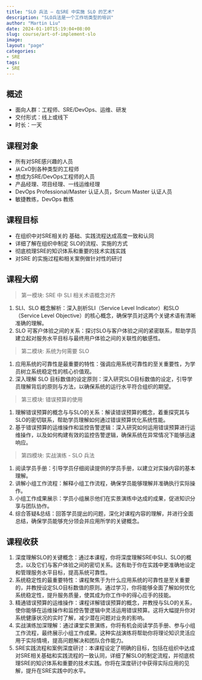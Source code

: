 ```yaml
---
title: "SLO 兵法 — 在SRE 中实施 SLO 的艺术"
description: "SLO兵法是一个工作坊类型的培训"
author: "Martin Liu"
date: 2024-01-10T15:19:04+08:00
slug: course/art-of-implement-slo
image: 
layout: "page"
categories:
- SRE
tags:
- SRE
---
```



## 概述

* 面向人群：工程师、SRE/DevOps、运维、研发
* 交付形式：线上或线下
* 时长：一天

## 课程对象

* 所有对SRE感兴趣的人员
* 从CxO到各种类型的工程师
* 想成为SRE/DevOps工程师的人员
* 产品经理、项目经理、一线运维经理
* DevOps Professional/Master 认证人员，Srcum Master 认证人员
* 敏捷教练，DevOps 教练

## 课程目标

* 在组织中对SRE相关的 基础、实践流程达成高度一致和认同
* 详细了解在组织中制定 SLO的流程、实施的方式
* 彻底梳理SRE的知识体系和重要的技术实践实践
* 对SRE 的实施过程和相关案例做针对性的研讨

## 课程大纲

> 第一模块: SRE 中 SLI 相关术语概念对齐

1. SLI、SLO 概念解析：深入剖析SLI（Service Level Indicator）和SLO（Service Level Objective）的核心概念，确保学员对这两个关键术语有清晰准确的理解。
2. SLO 可客户体验之间的关系：探讨SLO与客户体验之间的紧密联系，帮助学员建立起对服务水平目标与最终用户体验之间的关联性的敏感性。

> 第二模块: 系统为何需要 SLO

1. 应用系统的可靠性是最重要的特性：强调应用系统可靠性的至关重要性，为学员树立系统稳定性的核心价值观。
2. 深入理解 SLO 目标数值的设定原则：深入研究SLO目标数值的设定，引导学员理解背后的原则与方法，以确保系统的运行水平符合组织的期望。

> 第三模块: 错误预算的使用

1. 理解错误预算的概念与与SLO的关系：解读错误预算的概念，着重探究其与SLO的密切联系，帮助学员理解如何通过错误预算优化系统性能。
2. 基于错误预算的运维操作和监控告警逻辑：深入研究如何运用错误预算进行运维操作，以及如何构建有效的监控告警逻辑，确保系统在异常情况下能够迅速响应。

> 第四模块: 实战演练 - SLO 兵法

1. 阅读学员手册：引导学员仔细阅读提供的学员手册，以建立对实操内容的基本理解。
2. 讲解小组工作流程：解释小组工作流程，确保学员能够理解并准确执行实际操作。
3. 小组工作成果展示：学员小组展示他们在实景演练中达成的成果，促进知识分享与团队协作。
4. 综合答疑&总结：回答学员提出的问题，深化对课程内容的理解，并进行全面总结，确保学员能够充分领会并应用所学的关键概念。

## 课程收获

1. 深度理解SLO的关键概念：通过本课程，你将深度理解SRE中SLI、SLO的概念，以及它们与客户体验之间的密切关系。这有助于你在实践中更准确地设定和管理服务水平目标，提高系统可靠性。
2. 系统稳定性的最重要特性：课程聚焦于为什么应用系统的可靠性是至关重要的，并教授设定SLO目标数值的原则。通过学习，你将能够全面了解如何优化系统稳定性，提升服务质量，使其成为你工作中的得心应手的技能。
3. 精通错误预算的运维操作：课程详解错误预算的概念，并教授与SLO的关系，使你能够在运维操作和监控告警逻辑中灵活运用错误预算。这将大幅提升你对系统健康状况的实时了解，减少潜在问题对业务的影响。
4. 实战演练加深理解：通过课堂实景演练，你将有机会阅读学员手册、参与小组工作流程，最终展示小组工作成果。这种实战演练将帮助你将理论知识灵活应用于实际情境，提高问题解决和团队合作能力。
5. SRE实践流程和案例深度研讨：本课程设定了明确的目标，包括在组织中达成对SRE相关基础和实践流程的一致认同，详细了解SLO的制定流程，并彻底梳理SRE的知识体系和重要的技术实践。你将在深度研讨中获得实际应用的见解，提升在SRE实践中的水平。
